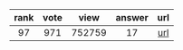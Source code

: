 
| rank | vote | view | answer | url |
|:-:|:-:|:-:|:-:|:-:|
|97|971|752759|17| [url](http://stackoverflow.com/questions/2846653/how-to-use-threading-in-python) |
